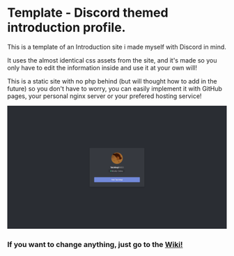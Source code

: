 # Template - Discord themed introduction profile.
This is a template of an Introduction site i made myself with Discord in mind.

It uses the almost identical css assets from the site, and it's made so you only have to edit the information inside and use it at your own will!

This is a static site with no php behind (but will thought how to add in the future) so you don't have to worry, you can easily implement it with GitHub pages, your personal nginx server or your prefered hosting service!


![This is how the site looks!](readme-content/preview.png)

### If you want to change anything, just go to the [Wiki!](https://github.com/taichikuji/template-discord-introduction/wiki)
